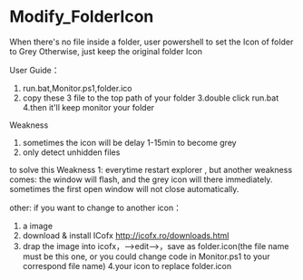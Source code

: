 # Modify_FolderIcon
When there's no file inside a folder, user powershell to set the Icon of folder to Grey
Otherwise, just keep the original folder Icon

User Guide：
1. run.bat,Monitor.ps1,folder.ico
2.  copy these 3 file to the top path of your folder
3.double click run.bat
4.then it'll keep monitor your folder



Weakness
1. sometimes the icon will be delay 1-15min to become grey
2. only detect unhidden files

to solve this Weakness 1:
everytime restart explorer , but another weakness comes:
the window will flash, and the grey icon will there immediately.
sometimes the first open window will not close automatically.


other:
if you want to change to another icon：
1. a image
2. download & install ICofx http://icofx.ro/downloads.html 
3. drap the image into icofx，-->edit-->，save as  folder.icon(the file name must be this one, or you could change code in Monitor.ps1 to your correspond file name)
4.your icon to replace folder.icon